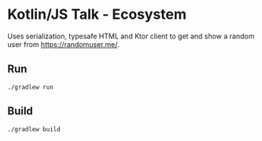 # Kotlin/JS Talk - Ecosystem

Uses serialization, typesafe HTML and Ktor client to get and show a random user from https://randomuser.me/.  

## Run

```shell
./gradlew run
```

## Build

```shell
./gradlew build
```
